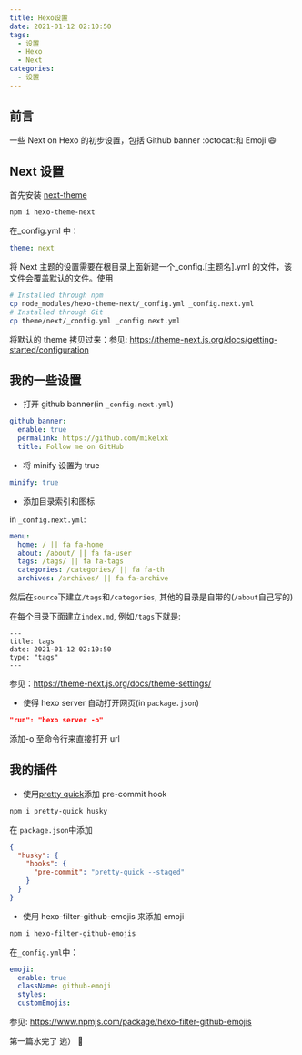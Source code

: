 ```yaml
---
title: Hexo设置
date: 2021-01-12 02:10:50
tags:
  - 设置
  - Hexo
  - Next
categories:
  - 设置
---
```


## 前言

一些 Next on Hexo 的初步设置，包括 Github banner :octocat:和 Emoji :smile:

## Next 设置

首先安装 [next-theme](https://theme-next.org/)

```bash
npm i hexo-theme-next
```

在\_config.yml 中：

```yaml
theme: next
```

将 Next 主题的设置需要在根目录上面新建一个\_config.[主题名].yml 的文件，该文件会覆盖默认的文件。使用

```bash
# Installed through npm
cp node_modules/hexo-theme-next/_config.yml _config.next.yml
# Installed through Git
cp theme/next/_config.yml _config.next.yml
```

将默认的 theme 拷贝过来：参见: https://theme-next.js.org/docs/getting-started/configuration

## 我的一些设置

- 打开 github banner(in `_config.next.yml`)

```yaml
github_banner:
  enable: true
  permalink: https://github.com/mikelxk
  title: Follow me on GitHub
```

- 将 minify 设置为 true

```yaml
minify: true
```

- 添加目录索引和图标

in `_config.next.yml`:

```yaml
menu:
  home: / || fa fa-home
  about: /about/ || fa fa-user
  tags: /tags/ || fa fa-tags
  categories: /categories/ || fa fa-th
  archives: /archives/ || fa fa-archive
```

然后在`source`下建立`/tags`和`/categories`, 其他的目录是自带的(`/about`自己写的)

在每个目录下面建立`index.md`, 例如`/tags`下就是:

```
---
title: tags
date: 2021-01-12 02:10:50
type: "tags"
---
```
参见：https://theme-next.js.org/docs/theme-settings/
- 使得 hexo server 自动打开网页(in `package.json`)

```json
"run": "hexo server -o"
```

添加-o 至命令行来直接打开 url

## 我的插件

- 使用[pretty quick](https://prettier.io/docs/en/precommit.html)添加 pre-commit hook

```bash
npm i pretty-quick husky
```

在 `package.json`中添加

```json
{
  "husky": {
    "hooks": {
      "pre-commit": "pretty-quick --staged"
    }
  }
}
```

- 使用 hexo-filter-github-emojis 来添加 emoji

```bash
npm i hexo-filter-github-emojis
```

在`_config.yml`中：

```yaml
emoji:
  enable: true
  className: github-emoji
  styles:
  customEmojis:
```

参见: https://www.npmjs.com/package/hexo-filter-github-emojis

第一篇水完了 逃） :running:

